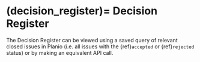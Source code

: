 (decision_register)=
Decision Register
=================

The Decision Register can be viewed using a saved query of relevant closed issues in Planio (i.e. all issues with the {ref}`accepted` or {ref}`rejected` status) or by making an equivalent API call.